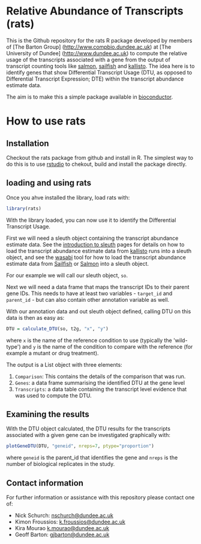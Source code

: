 # Relative Abundance of Transcripts (rats)

This is the Github repository for the rats R package developed by members of [The Barton Group] (http://www.compbio.dundee.ac.uk) at [The University of Dundee] (http://www.dundee.ac.uk) to compute the relative usage of the transcripts associated with a gene from the output of transcript counting tools like [salmon](http://combine-lab.github.io/salmon/), [sailfish](http://www.cs.cmu.edu/~ckingsf/software/sailfish/) and [kallisto](http://pachterlab.github.io/kallisto/). The idea here is to identify genes that show Differential Transcript Usage (DTU, as opposed to Differential Transcript Expression; DTE) within the transcript abundance estimate data.

The aim is to make this a simple package available in [bioconductor](http://bioconductor.org/).

# How to use rats

## Installation

Checkout the rats package from github and install in R. The simplest way to do this is to use [rstudio](https://www.rstudio.com/) to chekout, build and install the package directly.

## loading and using rats

Once you ahve installed the library, load rats with:

```r
library(rats)
```

With the library loaded, you can now use it to identify the Differential Transcript Usage. 

First we will need a sleuth object containing the transcript abundance estimate data. See the [introduction to sleuth](https://rawgit.com/pachterlab/sleuth/master/inst/doc/intro.html) pages for details on how to load the transcript abundance estimate data from [kallisto](https://pachterlab.github.io/kallisto/) runs into a sleuth object, and see the [wasabi](https://github.com/COMBINE-lab/wasabi) tool for how to load the transcript abundance estimate data from   [Sailfish](https://github.com/kingsfordgroup/sailfish) or [Salmon](https://github.com/COMBINE-lab/salmon) into a sleuth object.

For our example we will call our sleuth object, `so`. 

Next we will need a data frame that maps the transcript IDs to their parent gene IDs. This needs to have at least two variables - `target_id` and `parent_id` - but can also contain other annotation variable as well.

With our annotation data and out sleuth object defined, calling DTU on this data is then as easy as:

```r
DTU = calculate_DTU(so, t2g, "x", "y")
```

where `x` is the name of the reference condition to use (typically the 'wild-type')  and `y` is the name of the condition to compare with the reference (for example a mutant or drug treatment).

The output is a List object with three elements: 

1. `Comparison`: This contains the details of the comparison that was run.
2. `Genes`: a data frame summarising the identified DTU at the gene level
3. `Transcripts`: a data table containing the transcript level evidence that was used to compute the DTU.

## Examining the results

With the DTU object calculated, the DTU results for the transcripts associated with a given gene can be investigated graphically with:

```r
plotGeneDTU(DTU, "geneid", nreps=7, ptype="proportion")
```

where `geneid` is the parent_id that identifies the gene and `nreps` is the number of biological replicates in the study.

## Contact information

For further information or assistance with this repository please contact one of:

* Nick Schurch: <nschurch@dundee.ac.uk>
* Kimon Froussios: <k.froussios@dundee.ac.uk>
* Kira Mourao <k.mourao@dundee.ac.uk>
* Geoff Barton: <gjbarton@dundee.ac.uk>
